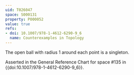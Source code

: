 ```yaml
---
uid: T026047
space: S000131
property: P000052
value: true
refs:
- doi: 10.1007/978-1-4612-6290-9_6
  name: Counterexamples in Topology
---
```


The open ball with radius 1 around each point is a singleton.

Asserted in the General Reference Chart for space #135 in
{{doi:10.1007/978-1-4612-6290-9_6}}.
